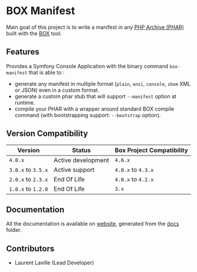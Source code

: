 <!-- markdownlint-disable MD013 MD033 -->
# BOX Manifest

Main goal of this project is to write a manifest in any [PHP Archive (PHAR)](https://www.php.net/phar)
built with the [BOX](https://github.com/box-project/box) tool.

## Features

Provides a Symfony Console Application with the binary command `box-manifest` that is able to :

- generate any manifest in multiple format (`plain`, `ansi`, `console`, `sbom` XML or JSON) even in a custom format.
- generate a custom phar stub that will support `--manifest` option at runtime.
- compile your PHAR with a wrapper around standard BOX compile command (with bootstrapping support: `--bootstrap` option).

## Version Compatibility

| Version            | Status             | Box Project Compatibility |
|--------------------|--------------------|---------------------------|
| `4.0.x`            | Active development | `4.6.x`                   |
| `3.0.x` to `3.5.x` | Active support     | `4.0.x` to `4.3.x`        |
| `2.0.x` to `2.3.x` | End Of Life        | `4.0.x` to `4.2.x`        |
| `1.0.x` to `1.2.0` | End Of Life        | `3.x`                     |

## Documentation

All the documentation is available on [website](https://llaville.github.io/box-manifest/4.x),
generated from the [docs](https://github.com/llaville/box-manifest/tree/4.x/docs) folder.

## Contributors

- Laurent Laville (Lead Developer)
